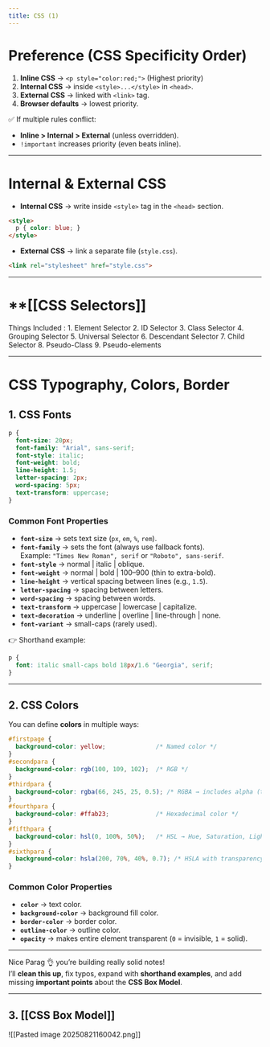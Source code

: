 ```yaml
---
title: CSS (1)
---
```


# **Preference (CSS Specificity Order)**

1. **Inline CSS** → `<p style="color:red;">` (Highest priority)
2. **Internal CSS** → inside `<style>...</style>` in `<head>`.
3. **External CSS** → linked with `<link>` tag.
4. **Browser defaults** → lowest priority.

✅ If multiple rules conflict:

- **Inline > Internal > External** (unless overridden).    
- `!important` increases priority (even beats inline).


---

# Internal & External CSS

- **Internal CSS** → write inside `<style>` tag in the `<head>` section.


```html
<style>
  p { color: blue; }
</style>
```

- **External CSS** → link a separate file (`style.css`).  

```html
<link rel="stylesheet" href="style.css">
```

---

# **[[CSS Selectors]]

Things Included :
	1. Element Selector
	2. ID Selector
	3. Class Selector
	4. Grouping Selector
	5. Universal Selector
	6. Descendant Selector
	7. Child Selector
	8. Pseudo-Class
	9. Pseudo-elements

---

# **CSS Typography, Colors, Border**

## 1. CSS Fonts

```css
p {
  font-size: 20px;
  font-family: "Arial", sans-serif;
  font-style: italic;
  font-weight: bold;
  line-height: 1.5;
  letter-spacing: 2px;
  word-spacing: 5px;
  text-transform: uppercase;
}
```

### Common Font Properties

- **`font-size`** → sets text size (`px`, `em`, `%`, `rem`).
- **`font-family`** → sets the font (always use fallback fonts).  
    Example: `"Times New Roman", serif` or `"Roboto", sans-serif`.
- **`font-style`** → normal | italic | oblique.
- **`font-weight`** → normal | bold | 100–900 (thin to extra-bold).
- **`line-height`** → vertical spacing between lines (e.g., `1.5`).
- **`letter-spacing`** → spacing between letters.
- **`word-spacing`** → spacing between words.
- **`text-transform`** → uppercase | lowercase | capitalize.
- **`text-decoration`** → underline | overline | line-through | none.
- **`font-variant`** → small-caps (rarely used).

👉 Shorthand example:

```css
p {
  font: italic small-caps bold 18px/1.6 "Georgia", serif;
}
```

---

## 2. CSS Colors

You can define **colors** in multiple ways:

```css
#firstpage {
  background-color: yellow;              /* Named color */
}
#secondpara {
  background-color: rgb(100, 109, 102);  /* RGB */
}
#thirdpara {
  background-color: rgba(66, 245, 25, 0.5); /* RGBA → includes alpha (transparency) */
}
#fourthpara {
  background-color: #ffab23;             /* Hexadecimal color */
}
#fifthpara {
  background-color: hsl(0, 100%, 50%);   /* HSL → Hue, Saturation, Lightness */
}
#sixthpara {
  background-color: hsla(200, 70%, 40%, 0.7); /* HSLA with transparency */
}
```

### Common Color Properties

- **`color`** → text color.
- **`background-color`** → background fill color.
- **`border-color`** → border color.
- **`outline-color`** → outline color.
- **`opacity`** → makes entire element transparent (`0` = invisible, `1` = solid).

---
Nice Parag 👌 you’re building really solid notes!  
I’ll **clean this up**, fix typos, expand with **shorthand examples**, and add missing **important points** about the **CSS Box Model**.  

---

## 3. [[CSS Box Model]]

![[Pasted image 20250821160042.png]]